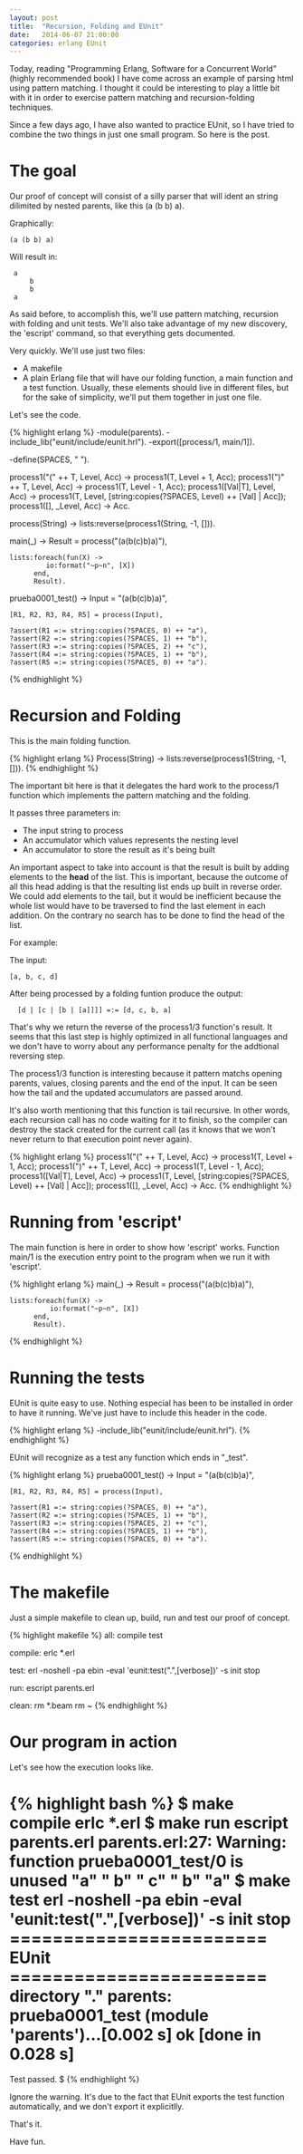 ```yaml
---
layout: post
title:  "Recursion, Folding and EUnit"
date:   2014-06-07 21:00:00
categories: erlang EUnit
---
```


Today, reading "Programming Erlang, Software for a Concurrent World"
(highly recommended book) I have come across an example of parsing html
using pattern matching. I thought it could be interesting to play a little
bit with it in order to exercise pattern matching and recursion-folding
techniques.

Since a few days ago, I have also wanted to practice EUnit, so I have tried to
combine the two things in just one small program. So here is the post.

# The goal

Our proof of concept will consist of a silly parser that will ident
an string dilimited by nested parents, like this (a (b b) a).

Graphically:

	(a (b b) a)

Will result in:

     a
         b
         b
     a

As said before, to accomplish this, we'll use pattern matching, recursion
with folding and unit tests. We'll also take advantage of my new discovery,
the 'escript' command, so that everything gets documented. 

Very quickly. We'll use just two files:

* A makefile
* A plain Erlang file that will have our folding function, a main function and a
test function. Usually, these elements should live in different files, but for
the sake of simplicity, we'll put them together in just one file.

Let's see the code.

{% highlight erlang %}
-module(parents).
-include_lib("eunit/include/eunit.hrl").
-export([process/1, main/1]).

-define(SPACES, "    ").


process1("(" ++ T, Level, Acc) ->
    process1(T, Level + 1, Acc);
process1(")" ++ T, Level, Acc) ->
    process1(T, Level - 1, Acc);
process1([Val|T], Level, Acc) ->
    process1(T, Level, [string:copies(?SPACES, Level) ++ [Val] | Acc]);
process1([], _Level, Acc) ->
    Acc.

process(String) ->
    lists:reverse(process1(String, -1, [])).

main(_) ->
    Result = process("(a(b(c)b)a)"),
    
    lists:foreach(fun(X) ->
			 io:format("~p~n", [X])
		  end,
		  Result).

prueba0001_test() ->
    Input = "(a(b(c)b)a)",

    [R1, R2, R3, R4, R5] = process(Input),

    ?assert(R1 =:= string:copies(?SPACES, 0) ++ "a"),
    ?assert(R2 =:= string:copies(?SPACES, 1) ++ "b"),
    ?assert(R3 =:= string:copies(?SPACES, 2) ++ "c"),
    ?assert(R4 =:= string:copies(?SPACES, 1) ++ "b"),
    ?assert(R5 =:= string:copies(?SPACES, 0) ++ "a").    
{% endhighlight %}

#
# Recursion and Folding

This is the main folding function.

{% highlight erlang %}
Process(String) ->
    lists:reverse(process1(String, -1, [])).
{% endhighlight %}

The important bit here is that it delegates the hard work
to the process/1 function which implements the pattern matching
and the folding.

It passes three parameters in:

* The input string to process
* An accumulator which values represents the nesting level
* An accumulator to store the result as it's being built

An important aspect to take into account is that the result is built
by adding elements to the __head__ of the list. This is important,
because the outcome of all this head adding is that the resulting list
ends up built in reverse order. We could add elements to the tail,
but it would be inefficient because the whole list would have to
be traversed to find the last element in each addition. On the
contrary no search has to be done to find the head of the list.

For example:

The input:

    [a, b, c, d]

After being processed by a folding funtion produce the output:

      [d | [c | [b | [a]]]] =:= [d, c, b, a]

That's why we return the reverse of the process1/3 function's result.
It seems that this last step is highly optimized in all functional languages
and we don't have to worry about any performance penalty for the addtional
reversing step.

The process1/3 function is interesting because it pattern matchs opening
parents, values, closing parents and the end of the input. It can be
seen how the tail and the updated accumulators are passed around.

It's also worth mentioning that this function is tail recursive. In
other words, each recursion call has no code waiting for it to
finish, so the compiler can destroy the stack created for the current
call (as it knows that we won't never return to that execution
point never again).

{% highlight erlang %}
process1("(" ++ T, Level, Acc) ->
    process1(T, Level + 1, Acc);
process1(")" ++ T, Level, Acc) ->
    process1(T, Level - 1, Acc);
process1([Val|T], Level, Acc) ->
    process1(T, Level, [string:copies(?SPACES, Level) ++ [Val] | Acc]);
process1([], _Level, Acc) ->
    Acc.
{% endhighlight %}

# Running from 'escript'

The main function is here in order to show how 'escript' works. Function
main/1 is the execution entry point to the program when we run it with
'escript'.

{% highlight erlang %}
main(_) ->
    Result = process("(a(b(c)b)a)"),
    
    lists:foreach(fun(X) ->
			  io:format("~p~n", [X])
 		  end,
		  Result).
{% endhighlight %}

# Running the tests

EUnit is quite easy to use. Nothing especial has been to be
installed in order to have it running. We've just have to include this header in
the code.

{% highlight erlang %}
-include_lib("eunit/include/eunit.hrl").
{% endhighlight %}

EUnit will recognize as a test any function which ends in "_test".

{% highlight erlang %}
prueba0001_test() ->
    Input = "(a(b(c)b)a)",

    [R1, R2, R3, R4, R5] = process(Input),

    ?assert(R1 =:= string:copies(?SPACES, 0) ++ "a"),
    ?assert(R2 =:= string:copies(?SPACES, 1) ++ "b"),
    ?assert(R3 =:= string:copies(?SPACES, 2) ++ "c"),
    ?assert(R4 =:= string:copies(?SPACES, 1) ++ "b"),
    ?assert(R5 =:= string:copies(?SPACES, 0) ++ "a").    
{% endhighlight %}

# The makefile

Just a simple makefile to clean up, build, run and test our
proof of concept.

{% highlight makefile %}
all: compile test

compile:
        erlc *.erl

test:
        erl -noshell -pa ebin -eval 'eunit:test(".",[verbose])' -s init stop

run:
        escript parents.erl

clean:
        rm *.beam
        rm *~*
{% endhighlight %}

# Our program in action

Let's see how the execution looks like.

{% highlight bash %}
$ make compile
erlc *.erl
$ make run
escript parents.erl
parents.erl:27: Warning: function prueba0001_test/0 is unused
"a"
"    b"
"        c"
"    b"
"a"
$ make test
erl -noshell -pa ebin -eval 'eunit:test(".",[verbose])' -s init stop
======================== EUnit ========================
directory "."
  parents: prueba0001_test (module 'parents')...[0.002 s] ok
  [done in 0.028 s]
=======================================================
  Test passed.
$
{% endhighlight %}

Ignore the warning. It's due to the fact that EUnit
exports the test function automatically, and we don't
export it explicitlly.

That's it.

Have fun.

